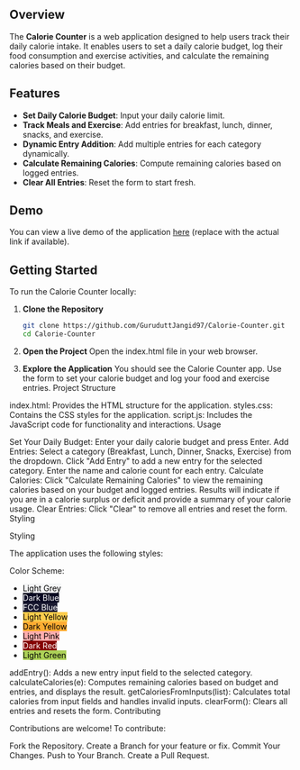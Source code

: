 ## Overview

The **Calorie Counter** is a web application designed to help users track their daily calorie intake. It enables users to set a daily calorie budget, log their food consumption and exercise activities, and calculate the remaining calories based on their budget.

## Features

- **Set Daily Calorie Budget**: Input your daily calorie limit.
- **Track Meals and Exercise**: Add entries for breakfast, lunch, dinner, snacks, and exercise.
- **Dynamic Entry Addition**: Add multiple entries for each category dynamically.
- **Calculate Remaining Calories**: Compute remaining calories based on logged entries.
- **Clear All Entries**: Reset the form to start fresh.

## Demo

You can view a live demo of the application [here](#) (replace with the actual link if available).

## Getting Started

To run the Calorie Counter locally:

1. **Clone the Repository**

   ```bash
   git clone https://github.com/GuruduttJangid97/Calorie-Counter.git
   cd Calorie-Counter

2. **Open the Project**
Open the index.html file in your web browser.

3. **Explore the Application**
You should see the Calorie Counter app. Use the form to set your calorie budget and log your food and exercise entries.
Project Structure

index.html: Provides the HTML structure for the application.
styles.css: Contains the CSS styles for the application.
script.js: Includes the JavaScript code for functionality and interactions.
Usage

Set Your Daily Budget: Enter your daily calorie budget and press Enter.
Add Entries:
Select a category (Breakfast, Lunch, Dinner, Snacks, Exercise) from the dropdown.
Click "Add Entry" to add a new entry for the selected category.
Enter the name and calorie count for each entry.
Calculate Calories:
Click "Calculate Remaining Calories" to view the remaining calories based on your budget and logged entries.
Results will indicate if you are in a calorie surplus or deficit and provide a summary of your calorie usage.
Clear Entries: Click "Clear" to remove all entries and reset the form.
Styling

Styling

The application uses the following styles:

Color Scheme:
<ul> 
   <li><span style="background-color: #f5f6f7; color: #000000;">Light Grey</span></li> 
   <li><span style="background-color: #0a0a23; color: #ffffff;">Dark Blue</span></li> 
   <li><span style="background-color: #1b1b32; color: #ffffff;">FCC Blue</span></li> 
   <li><span style="background-color: #fecc4c; color: #000000;">Light Yellow</span></li> 
   <li><span style="background-color: #feac32; color: #000000;">Dark Yellow</span></li> 
   <li><span style="background-color: #ffadad; color: #000000;">Light Pink</span></li> 
   <li><span style="background-color: #850000; color: #ffffff;">Dark Red</span></li> 
   <li><span style="background-color: #acd157; color: #000000;">Light Green</span></li> 
</ul>

addEntry(): Adds a new entry input field to the selected category.
calculateCalories(e): Computes remaining calories based on budget and entries, and displays the result.
getCaloriesFromInputs(list): Calculates total calories from input fields and handles invalid inputs.
clearForm(): Clears all entries and resets the form.
Contributing

Contributions are welcome! To contribute:

Fork the Repository.
Create a Branch for your feature or fix.
Commit Your Changes.
Push to Your Branch.
Create a Pull Request.
